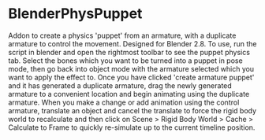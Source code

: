 # BlenderPhysPuppet
Addon to create a physics 'puppet' from an armature, with a duplicate armature to control the movement. Designed for Blender 2.8.
To use, run the script in blender and open the rightmost toolbar to see the puppet physics tab. Select the bones which you want to be turned into a puppet in pose mode, then go back into object mode with the armature selected which you want to apply the effect to. Once you have clicked 'create armature puppet' and it has generated a duplicate armature, drag the newly generated armature to a convenient location and begin animating using the duplicate armature. When you make a change or add animation using the control armature, translate an object and cancel the translate to force the rigid body world to recalculate and then click on Scene > Rigid Body World > Cache > Calculate to Frame to quickly re-simulate up to the current timeline position.
